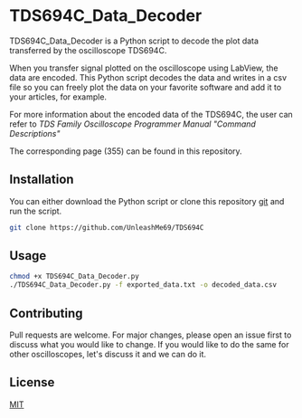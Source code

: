 # TDS694C_Data_Decoder

TDS694C_Data_Decoder is a Python script to decode the plot data transferred by the oscilloscope TDS694C.

When you transfer signal plotted on the oscilloscope using LabView, the data are encoded. This Python script decodes the data and writes in a csv file so you can freely plot the data on your favorite software and add it to your articles, for example.

For more information about the encoded data of the TDS694C, the user can refer to  _TDS Family Oscilloscope Programmer Manual "Command Descriptions"_

The corresponding page (355) can be found in this repository.
## Installation

You can either download the Python script or clone this repository
[git](https://github.com/UnleashMe69/TDS694C) and run the script.

```bash
git clone https://github.com/UnleashMe69/TDS694C
```

## Usage

```bash
chmod +x TDS694C_Data_Decoder.py
./TDS694C_Data_Decoder.py -f exported_data.txt -o decoded_data.csv
```

## Contributing
Pull requests are welcome. For major changes, please open an issue first to discuss what you would like to change.
If you would like to do the same for other oscilloscopes, let's discuss it and we can do it.


## License
[MIT](https://choosealicense.com/licenses/mit/)
